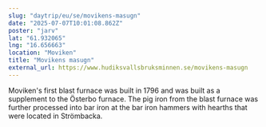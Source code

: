 ```yaml
---
slug: "daytrip/eu/se/movikens-masugn"
date: "2025-07-07T10:01:08.862Z"
poster: "jarv"
lat: "61.932065"
lng: "16.656663"
location: "Moviken"
title: "Movikens masugn"
external_url: https://www.hudiksvallsbruksminnen.se/movikens-masugn
---
```

Moviken's first blast furnace was built in 1796 and was built as a supplement to the Österbo furnace. The pig iron from the blast furnace was further processed into bar iron at the bar iron hammers with hearths that were located in Strömbacka.